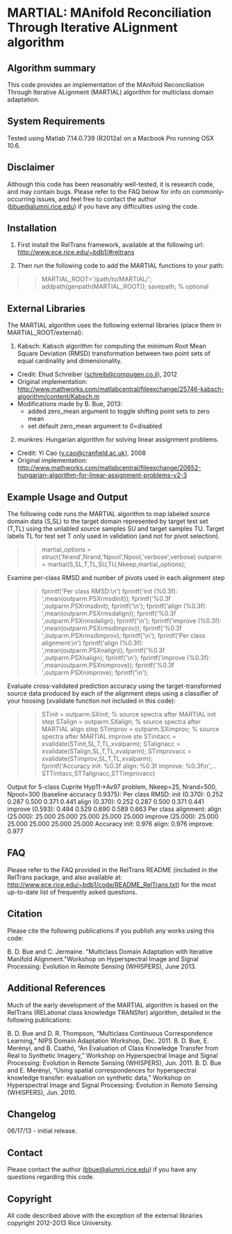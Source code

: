 # MARTIAL: MAnifold Reconciliation Through Iterative ALignment algorithm

## Algorithm summary 

This code provides an implementation of the MAnifold Reconciliation Through Iterative ALignment (MARTIAL) algorithm for multiclass domain adaptation.  

## System Requirements 

Tested using Matlab 7.14.0.739 (R2012a) on a Macbook Pro running OSX 10.6.

## Disclaimer 

Although this code has been reasonably well-tested, it is research code, and may contain bugs. Please refer to the FAQ below for info on commonly-occurring issues, and feel free to contact the author (bbue@alumni.rice.edu) if you have any difficulties using the code. 

## Installation 

1) First install the RelTrans framework, available at the following url:
   http://www.ece.rice.edu/~bdb1/#reltrans

2) Then run the following code to add the MARTIAL functions to your path:

  >> MARTIAL_ROOT='/path/to/MARTIAL/';
  >> addpath(genpath(MARTIAL_ROOT));
  >> savepath; % optional

## External Libraries 

The MARTIAL algorithm uses the following external libraries (place them in MARTIAL_ROOT/external):

1) Kabsch: Kabsch algorithm for computing the minimum Root Mean Square Deviation (RMSD) transformation between two point sets of equal cardinality and dimensionality.
  - Credit: Ehud Schreiber (schreib@compugen.co.il), 2012
  - Original implementation: http://www.mathworks.com/matlabcentral/fileexchange/25746-kabsch-algorithm/content/Kabsch.m
  - Modifications made by B. Bue, 2013: 
    + added zero_mean argument to toggle shifting point sets to zero mean
    + set default zero_mean argument to 0=disabled 

2) munkres: Hungarian algorithm for solving linear assignment problems. 
  - Credit: Yi Cao (y.cao@cranfield.ac.uk), 2008
  - Original implementation: http://www.mathworks.com/matlabcentral/fileexchange/20652-hungarian-algorithm-for-linear-assignment-problems-v2-3


## Example Usage and Output 

The following code runs the MARTIAL algorithm to map labeled source domain data (S,SL) to the target domain represented by target test set (T,TL) using the unlabled source samples SU and target samples TU. Target labels TL for test set T only used in validation (and not for pivot selection).

  >> martial_options = struct('Nrand',Nrand,'Npool',Npool,'verbose',verbose)
  >> outparm = martial(S,SL,T,TL,SU,TU,Nkeep,martial_options);

Examine per-class RMSD and number of pivots used in each alignment step
  >> fprintf('Per class RMSD:\n')
  >> fprintf('init (%0.3f): ',mean(outparm.PSXrmsdinit)); fprintf('%0.3f ',outparm.PSXrmsdinit); fprintf('\n'); 
  >> fprintf('align (%0.3f): ',mean(outparm.PSXrmsdalign)); fprintf('%0.3f ',outparm.PSXrmsdalign); fprintf('\n'); 
  >> fprintf('improve (%0.3f): ',mean(outparm.PSXrmsdimprov)); fprintf('%0.3f ',outparm.PSXrmsdimprov); fprintf('\n'); 
  >> fprintf('Per class alignment:\n')
  >> fprintf('align (%0.3f): ',mean(outparm.PSXnalign)); fprintf('%0.3f ',outparm.PSXnalign); fprintf('\n'); 
  >> fprintf('improve (%0.3f): ',mean(outparm.PSXnimprove)); fprintf('%0.3f ',outparm.PSXnimprove); fprintf('\n'); 

Evaluate cross-validated prediction accuracy using the target-transformed source data produced by each of the alignment steps using a classifier of your hoosing (xvalidate function not included in this code): 
  >> STinit = outparm.SXinit; % source spectra after MARTIAL init step
  >> STalign = outparm.SXalign; % source spectra after MARTIAL align step
  >> STimprov = outparm.SXimprov;  % source spectra after MARTIAL improve ste
  >> STinitacc = xvalidate(STinit,SL,T,TL,xvalparm);
  >> STalignacc = xvalidate(STalign,SL,T,TL,xvalparm);
  >> STimprovacc = xvalidate(STimprov,SL,T,TL,xvalparm);  
  >> fprintf('Accuracy init: %0.3f align: %0.3f improve: %0.3f\n',...
                  STTinitacc,STTalignacc,STTimprovacc)

Output for 5-class Cuprite Hyp11->Av97 problem, Nkeep=25, Nrand=500, Npool=300 (baseline accuracy 0.9375): 
  Per class RMSD:
  init (0.370): 0.252 0.287 0.500 0.371 0.441 
  align (0.370): 0.252 0.287 0.500 0.371 0.441 
  improve (0.593): 0.494 0.529 0.690 0.589 0.663 
  Per class alignment:
  align (25.000): 25.000 25.000 25.000 25.000 25.000 
  improve (25.000): 25.000 25.000 25.000 25.000 25.000 
  Accuracy init: 0.976 align: 0.976 improve: 0.977

## FAQ 

Please refer to the FAQ provided in the RelTrans README (included in the RelTrans package, and also available at: http://www.ece.rice.edu/~bdb1/code/README_RelTrans.txt) for the most up-to-date list of frequently asked questions. 

## Citation 

Please cite the following publications if you publish any works using this
code:

  B. D. Bue and C. Jermaine. "Multiclass Domain Adaptation with Iterative Manifold Alignment."Workshop on Hyperspectral Image and Signal Processing: Evolution in Remote Sensing (WHISPERS), June 2013.

## Additional References 

Much of the early development of the MARTIAL algorithm is based on the RelTrans (RELational class knowledge TRANSfer) algorithm, detailed in the following publications:

  B. D. Bue and D. R. Thompson, “Multiclass Continuous Correspondence Learning,” NIPS Domain Adaptation Workshop, Dec. 2011.
  B. D. Bue, E. Merényi, and B. Csathó, “An Evaluation of Class Knowledge Transfer from Real to Synthetic Imagery,” Workshop on Hyperspectral Image and Signal Processing: Evolution in Remote Sensing (WHISPERS), Jun. 2011.
  B. D. Bue and E. Merényi, “Using spatial correspondences for hyperspectral knowledge transfer: evaluation on synthetic data,” Workshop on Hyperspectral Image and Signal Processing: Evolution in Remote Sensing (WHISPERS), Jun. 2010.

## Changelog 

06/17/13 - initial release.

## Contact 

Please contact the author (bbue@alumni.rice.edu) if you have any questions
regarding this code.

## Copyright 

All code described above with the exception of the external libraries copyright 2012-2013 Rice University.
